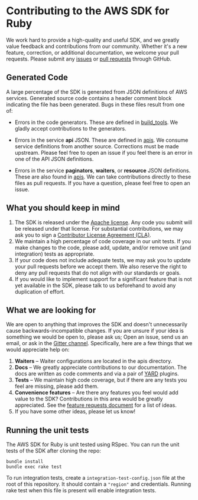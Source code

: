 # Contributing to the AWS SDK for Ruby

We work hard to provide a high-quality and useful SDK, and we greatly value feedback and contributions from our
community. Whether it's a new feature, correction, or additional documentation, we welcome your pull requests.
Please submit any [issues][] or [pull requests][pull-requests] through GitHub.

## Generated Code

A large percentage of the SDK is generated from JSON definitions of AWS services. Generated source code
contains a header comment block indicating the file has been generated. Bugs in these files result from
one of:

* Errors in the code generators. These are defined in [build_tools](https://github.com/aws/aws-sdk-ruby/blob/master/build_tools).
  We gladly accept contributions to the generators.

* Errors in the service **api** JSON. These are defined in [apis](https://github.com/aws/aws-sdk-ruby/blob/master/apis).
  We consume service definitions from another source. Corrections must be made upstream. Please feel free
  to open an issue if you feel there is an error in one of the API JSON definitions.

* Errors in the service **paginators**, **waiters**, or **resource** JSON definitions. These are also found in
  [apis](https://github.com/aws/aws-sdk-ruby/blob/master/apis). We can take contributions directly to these files
  as pull requests. If you have a question, please feel free to open an issue.

## What you should keep in mind

1. The SDK is released under the [Apache license][license]. Any code you submit will be released under that license. For
   substantial contributions, we may ask you to sign a [Contributor License Agreement (CLA)][cla].
2. We maintain a high percentage of code coverage in our unit tests. If you make changes to the code, please add,
   update, and/or remove unit (and integration) tests as appropriate.
3. If your code does not include adequate tests, we may ask you to update your pull requests before we accept them.
   We also reserve the right to deny any pull requests that do not align with our standards or goals.
4. If you would like to implement support for a significant feature that is not yet available in the SDK, please talk to
   us beforehand to avoid any duplication of effort.

## What we are looking for

We are open to anything that improves the SDK and doesn't unnecessarily cause backwards-incompatible changes. If you are
unsure if your idea is something we would be open to, please ask us; Open an issue, send us an email, or ask in the
[Gitter channel](https://gitter.im/aws/aws-sdk-ruby). Specifically, here are a few things that we would
appreciate help on:

1. **Waiters** – Waiter configurations are located in the apis directory.
2. **Docs** – We  greatly appreciate contributions to our documentation. The docs are written as code comments
   and via a pair of [YARD](https://github.com/lsegal/yard) plugins.
3. **Tests** – We maintain high code coverage, but if there are any tests you feel are missing, please add them.
4. **Convenience features** – Are there any features you feel would add value to the SDK? Contributions in this
   area would be greatly appreciated. See the [feature requests document][feature-requests] for a list of ideas.
5. If you have some other ideas, please let us know!

## Running the unit tests

The AWS SDK for Ruby is unit tested using RSpec. You can run the unit tests of the SDK after cloning the repo:

    bundle install
    bundle exec rake test

To run integration tests, create a `integration-test-config.json` file at the root of this repository. It should
contain a `"region"` and credentials. Running rake test when this file is present will enable integration tests.

[issues]: https://github.com/aws/aws-sdk-ruby/issues
[pull-requests]: https://github.com/aws/aws-sdk-ruby/pulls
[feature-requests]: https://github.com/aws/aws-sdk-ruby/blob/master/FEATURE_REQUESTS.md
[license]: http://aws.amazon.com/apache2.0/
[cla]: http://en.wikipedia.org/wiki/Contributor_License_Agreement
[docs-readme]: https://github.com/aws/aws-sdk-php/blob/master/docs/README.md
